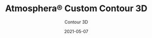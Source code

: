---
title: "Atmosphera® Custom Contour 3D"
image_primary: "img/Atmosphera-Contour-3D-Coty-CalabasasCA_WEB_3-1.jpg"
image_secondary: "img/Arktura-Atmosphera-Contour-3D-Kansas-City-MO_WEB_3-1600x1078.jpg"
description: ""
designer: "Arktura"
tags: 
  - "Acoustic"
  - "Ceiling Baffles"
subtitle: "Contour 3D"
href: "https://arktura.com/product/atmosphera-contour-3d/"
category: "Acoustic"
manufacturer: "Arktura"
slug: "/manufacturers/arktura/acoustic/arktura-atmosphera-custom-contour-3-d"
date: "2021-05-07"
---